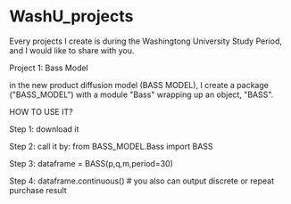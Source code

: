# WashU_projects
Every projects I create is during the Washingtong University Study Period, and I would like to share with you.

Project 1: Bass Model

in the new product diffusion model (BASS MODEL), I create a package ("BASS_MODEL") with a module "Bass" wrapping up an object, "BASS". 

HOW TO USE IT?

Step 1: download it

Step 2: call it by: from BASS_MODEL.Bass import BASS

Step 3: dataframe = BASS(p,q,m,period=30)

Step 4: dataframe.continuous() # you also can output discrete or repeat purchase result











